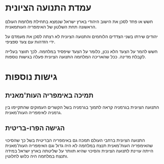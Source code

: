 # עמדת התנועה הציונית
חשש או פחד לסכן את הישוב היהודי בארץ ישראל שנמצא בתחילת מלחמת העולם הראשונה תחת השלטון של האימפריה העותמאנית.

יהודים שירתו בשני הצדדים הלוחמים והתנועה הציונית לא רצתה לסכן את מעמדם על ידי הזדהות עם צעד ספציפי.

חשש להמר על הצעד הלא נכון, כלומר על הצעד שיפסיד במלחמה. לכך תווצר בעלייה לקבלת מדינה. ככל שהאריכה המלחמה התנועה הציונית פעלה בגישות נוספות.


# גישות נוספות
## תמיכה באימפריה העות'מאנית
התנועה הציונית בגרמניה קראה לתמוך בגרמניה בשל הקשרים העמוקים שהתקיימו בין גרמניה לאימפריה העות'מאנית.

## הגישה הפרו-בריטית
התנועה הציונית ברחבי העולם תמכה גם באימפריה הבריטית בשל כך שהסיכוי שהאימפריה העות'מאנית תנצח במלחמה לא היה גדול וגם האימפריה העות'מאנית הייתה עויינת לתנועה הציונית והסיכוי שהיא תוותר על שליטתה בארץ ישראל במידה ותנצח במלחמה היה כלוש לחלוטין.